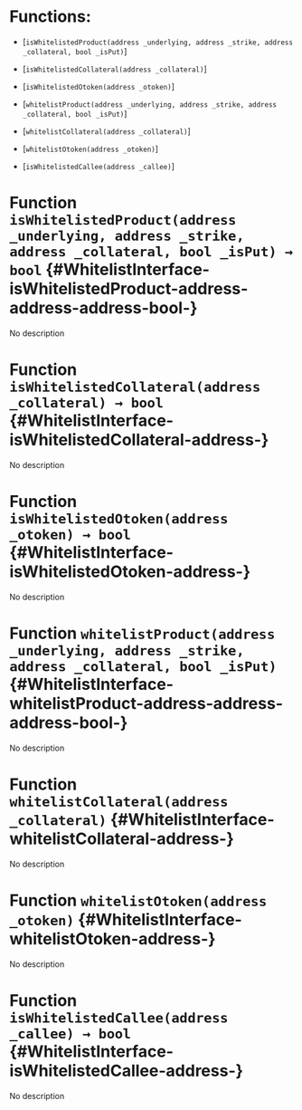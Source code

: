 # Functions:

- [`isWhitelistedProduct(address _underlying, address _strike, address _collateral, bool _isPut)`]

- [`isWhitelistedCollateral(address _collateral)`]

- [`isWhitelistedOtoken(address _otoken)`]

- [`whitelistProduct(address _underlying, address _strike, address _collateral, bool _isPut)`]

- [`whitelistCollateral(address _collateral)`]

- [`whitelistOtoken(address _otoken)`]

- [`isWhitelistedCallee(address _callee)`]

# Function `isWhitelistedProduct(address _underlying, address _strike, address _collateral, bool _isPut) → bool` {#WhitelistInterface-isWhitelistedProduct-address-address-address-bool-}

No description

# Function `isWhitelistedCollateral(address _collateral) → bool` {#WhitelistInterface-isWhitelistedCollateral-address-}

No description

# Function `isWhitelistedOtoken(address _otoken) → bool` {#WhitelistInterface-isWhitelistedOtoken-address-}

No description

# Function `whitelistProduct(address _underlying, address _strike, address _collateral, bool _isPut)` {#WhitelistInterface-whitelistProduct-address-address-address-bool-}

No description

# Function `whitelistCollateral(address _collateral)` {#WhitelistInterface-whitelistCollateral-address-}

No description

# Function `whitelistOtoken(address _otoken)` {#WhitelistInterface-whitelistOtoken-address-}

No description

# Function `isWhitelistedCallee(address _callee) → bool` {#WhitelistInterface-isWhitelistedCallee-address-}

No description

